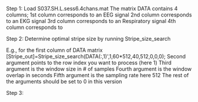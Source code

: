 Step 1: Load S037.SH.L.sess6.4chans.mat
The matrix DATA contains 4 columns; 
1st column corresponds to an EEG signal
2nd column corresponds to an EKG signal
3rd column corresponds to an Respiratory signal
4th column corresponds to

Step 2: Determine optimal stripe size by running Stripe_size_search

E.g., for the first column of DATA matrix
[Stripe_out]=Stripe_size_search(DATA(:,1)',1,60*512,40,512,0,0,0);
Second argument points to the row index you want to process (here 1)
Third argument is the window size in # of samples
Fourth argument is the window overlap in seconds
Fifth argument is the sampling rate here 512
The rest of the arguments should be set to 0 in this version

Step 3: 

